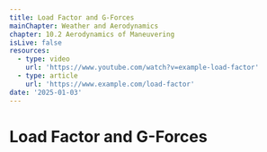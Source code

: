 ```yaml
---
title: Load Factor and G-Forces
mainChapter: Weather and Aerodynamics
chapter: 10.2 Aerodynamics of Maneuvering
isLive: false
resources:
  - type: video
    url: 'https://www.youtube.com/watch?v=example-load-factor'
  - type: article
    url: 'https://www.example.com/load-factor'
date: '2025-01-03'
---
```


# Load Factor and G-Forces
